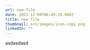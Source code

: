 ```yaml
---
url: new-file
date: 2021-12-09T06:45:33.666Z
title: new file
thumbnail: src/images/icon-copy.png
linkedIn: ""
---
```

asdasdasd